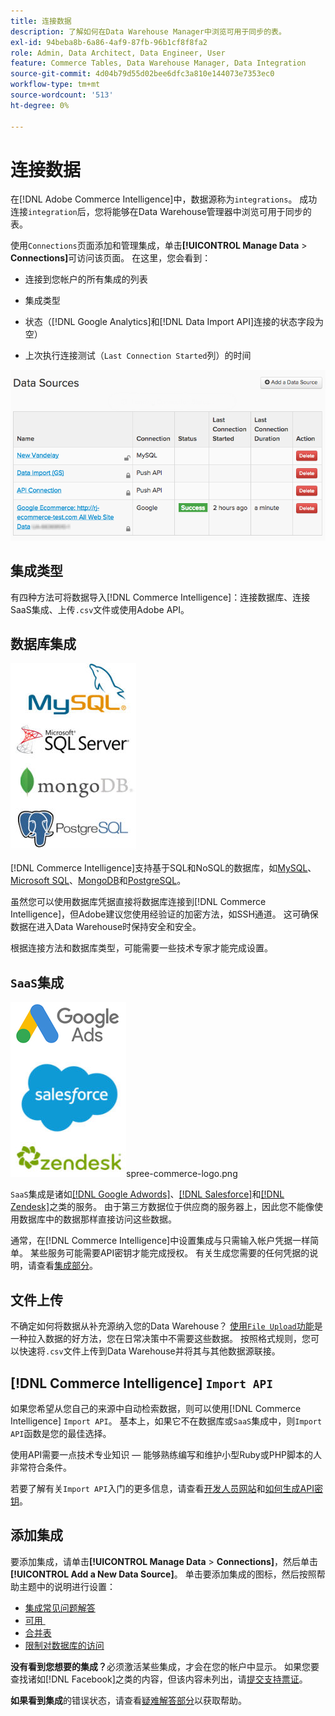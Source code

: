 ```yaml
---
title: 连接数据
description: 了解如何在Data Warehouse Manager中浏览可用于同步的表。
exl-id: 94beba8b-6a86-4af9-87fb-96b1cf8f8fa2
role: Admin, Data Architect, Data Engineer, User
feature: Commerce Tables, Data Warehouse Manager, Data Integration
source-git-commit: 4d04b79d55d02bee6dfc3a810e144073e7353ec0
workflow-type: tm+mt
source-wordcount: '513'
ht-degree: 0%

---
```


# 连接数据

在[!DNL Adobe Commerce Intelligence]中，数据源称为`integrations`。 成功连接`integration`后，您将能够在Data Warehouse管理器中浏览可用于同步的表。

使用`Connections`页面添加和管理集成，单击&#x200B;**[!UICONTROL Manage Data** > **Connections]**&#x200B;可访问该页面。 在这里，您会看到：

* 连接到您帐户的所有集成的列表

* 集成类型

* 状态（[!DNL Google Analytics]和[!DNL Data Import API]连接的状态字段为空）

* 上次执行连接测试（`Last Connection Started`列）的时间

![Data\_Sources\_Table.png](../../../assets/Data_Sources_Table.png)

## 集成类型

有四种方法可将数据导入[!DNL Commerce Intelligence]：连接数据库、连接SaaS集成、上传`.csv`文件或使用Adobe API。

## 数据库集成

![Database\_icons.jpg](../../../assets/Database_icons.jpg)

[!DNL Commerce Intelligence]支持基于SQL和NoSQL的数据库，如[MySQL](../../importing-data/integrations/mysql-via-ssh-tunnel.md)、[Microsoft SQL](../integrations/microsoft-sql-server.md)、[MongoDB](../integrations/mongodb-via-ssh-tunnel.md)和[PostgreSQL](../integrations/postgresql.md)。

虽然您可以使用数据库凭据直接将数据库连接到[!DNL Commerce Intelligence]，但Adobe建议您使用经验证的加密方法，如SSH通道。 这可确保数据在进入Data Warehouse时保持安全和安全。

根据连接方法和数据库类型，可能需要一些技术专家才能完成设置。

## `SaaS`集成

![显示各种受支持平台的SaaS集成图标](../../../assets/SaaS_icons.jpg)spree-commerce-logo.png

`SaaS`集成是诸如[[!DNL Google Adwords]](../integrations/google-adwords.md)、[[!DNL Salesforce]](../integrations/salesforce.md)和[[!DNL Zendesk]](../integrations/zendesk.md)之类的服务。 由于第三方数据位于供应商的服务器上，因此您不能像使用数据库中的数据那样直接访问这些数据。

通常，在[!DNL Commerce Intelligence]中设置集成与只需输入帐户凭据一样简单。 某些服务可能需要API密钥才能完成授权。 有关生成您需要的任何凭据的说明，请查看[集成部分](../integrations/integrations.md)。

## 文件上传

不确定如何将数据从补充源纳入您的Data Warehouse？ [使用`File Upload`功能](../connecting-data/using-file-uploader.md)是一种拉入数据的好方法，您在日常决策中不需要这些数据。 按照格式规则，您可以快速将`.csv`文件上传到Data Warehouse并将其与其他数据源联接。

## [!DNL Commerce Intelligence] `Import API`

如果您希望从您自己的来源中自动检索数据，则可以使用[!DNL Commerce Intelligence] `Import API`。 基本上，如果它不在数据库或`SaaS`集成中，则`Import API`函数是您的最佳选择。

使用API需要一点技术专业知识 — 能够熟练编写和维护小型Ruby或PHP脚本的人非常符合条件。

若要了解有关`Import API`入门的更多信息，请查看[开发人员网站](https://developer.adobe.com/commerce/services/reporting/)和[如何生成API密钥](https://developer.adobe.com/commerce/services/reporting/import-api/)。

## 添加集成

要添加集成，请单击&#x200B;**[!UICONTROL Manage Data** > **Connections]**，然后单击&#x200B;**[!UICONTROL Add a New Data Source]**。 单击要添加集成的图标，然后按照帮助主题中的说明进行设置：

* [集成常见问题解答](https://support.magento.com/hc/en-us/sections/360003161871-Integration-FAQ)
* [可用 &#x200B;](../integrations/integrations.md)
* [合并表](../../../best-practices/consolidating-your-tables.md)
* [限制对数据库的访问](../../../administrator/account-management/restrict-db-access.md)

**没有看到您想要的集成？**&#x200B;必须激活某些集成，才会在您的帐户中显示。 如果您要查找诸如[!DNL Facebook]之类的内容，但该内容未列出，请[提交支持票证](https://experienceleague.adobe.com/docs/commerce-knowledge-base/kb/troubleshooting/miscellaneous/mbi-service-policies.html)。

**如果看到集成**&#x200B;的错误状态，请查看[疑难解答部分](https://support.magento.com/hc/en-us/sections/360003078151)以获取帮助。

